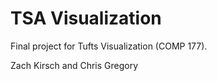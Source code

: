 # TSA Visualization

Final project for Tufts Visualization (COMP 177).

Zach Kirsch and Chris Gregory
